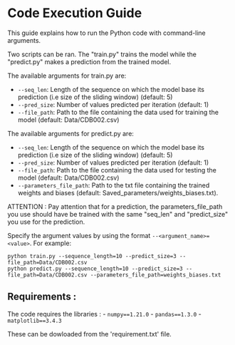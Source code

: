 # Code Execution Guide

This guide explains how to run the Python code with command-line arguments.

Two scripts can be ran. The "train.py" trains the model while the "predict.py" makes a prediction from the trained model. 

The available arguments for train.py are:

- `--seq_len`: Length of the sequence on which the model base its prediction (i.e size of the sliding window) (default: 5)
- `--pred_size`: Number of values predicted per iteration (default: 1)
- `--file_path`: Path to the file containing the data used for training the model (default: Data/CDB002.csv)

The available arguments for predict.py are:

- `--seq_len`: Length of the sequence on which the model base its prediction (i.e size of the sliding window) (default: 5)
- `--pred_size`: Number of values predicted per iteration (default: 1)
- `--file_path`: Path to the file containing the data used for testing the model (default: Data/CDB002.csv)
- `--parameters_file_path`: Path to the txt file containing the trained weights and biases (default: Saved_parameters/weights_biases.txt).

ATTENTION : Pay attention that for a prediction, the parameters_file_path you use should have be trained with the same "seq_len" and "predict_size" you use for the prediction.

Specify the argument values by using the format `--<argument_name>=<value>`. For example:

	python train.py --sequence_length=10 --predict_size=3 --file_path=Data/CDB002.csv
	python predict.py --sequence_length=10 --predict_size=3 --file_path=Data/CDB002.csv --parameters_file_path=weights_biases.txt


## Requirements : 

The code requires the libraries :
	- `numpy==1.21.0`
	- `pandas==1.3.0`
	- `matplotlib==3.4.3`

These can be dowloaded from the 'requirement.txt' file.
